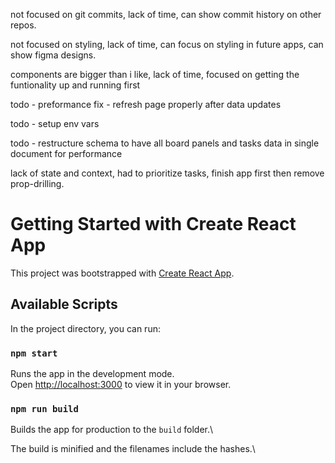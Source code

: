 not focused on git commits, lack of time, can show commit history on other repos.

not focused on styling, lack of time, can focus on styling in future apps, can show figma designs.

components are bigger than i like, lack of time, focused on getting the funtionality up and running first

todo - preformance fix - refresh page properly after data updates

todo - setup env vars

todo - restructure schema to have all board panels and tasks data in single document for performance

lack of state and context, had to prioritize tasks, finish app first then remove prop-drilling.

# Getting Started with Create React App

This project was bootstrapped with [Create React App](https://github.com/facebook/create-react-app).

## Available Scripts

In the project directory, you can run:

### `npm start`

Runs the app in the development mode.\
Open [http://localhost:3000](http://localhost:3000) to view it in your browser.

### `npm run build`

Builds the app for production to the `build` folder.\

The build is minified and the filenames include the hashes.\
